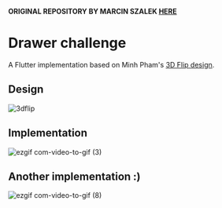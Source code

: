 **ORIGINAL REPOSITORY BY MARCIN SZALEK [HERE](https://github.com/MarcinusX/drawer_challenge)**

# Drawer challenge

A Flutter implementation based on Minh Pham's [3D Flip design](https://dribbble.com/shots/4773637-3D-flip-menu).

## Design
![3dflip](https://user-images.githubusercontent.com/16286046/72804942-0198d700-3c52-11ea-9c15-1f1bff6264a7.gif)

## Implementation
![ezgif com-video-to-gif (3)](https://user-images.githubusercontent.com/16286046/72804948-03fb3100-3c52-11ea-9cff-3a592188a335.gif)

## Another implementation :)
![ezgif com-video-to-gif (8)](https://user-images.githubusercontent.com/16286046/72804945-02ca0400-3c52-11ea-8c3b-175c5391c327.gif)
